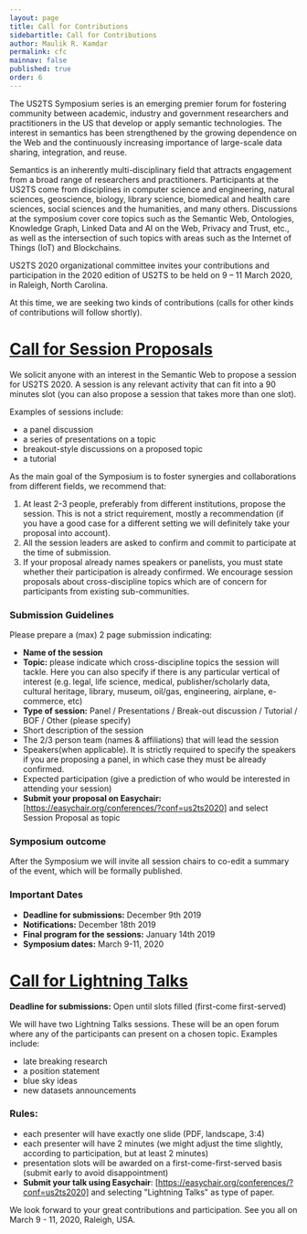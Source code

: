 ```yaml
---
layout: page
title: Call for Contributions
sidebartitle: Call for Contributions
author: Maulik R. Kamdar
permalink: cfc
mainnav: false
published: true
order: 6
---
```


The US2TS Symposium series is an emerging premier forum for fostering community between 
academic, industry and government researchers and practitioners in the US that develop or apply semantic technologies. The interest in semantics has been strengthened by the growing dependence on the Web and the continuously increasing importance of large-scale data sharing, integration, and reuse.  

Semantics is an inherently multi-disciplinary field that attracts engagement from a broad range of researchers and practitioners. Participants at the US2TS come from disciplines in computer science and engineering, natural sciences, geoscience, biology, library science, biomedical and health care sciences, social sciences and the humanities, and many others. Discussions at the symposium cover core topics such as the Semantic Web, Ontologies, Knowledge Graph, Linked Data and AI on the Web, Privacy and Trust, etc., as well as the intersection of such topics with areas such as the Internet of Things (IoT) and Blockchains.

US2TS 2020 organizational committee invites your contributions and participation in the 2020 edition of US2TS to be held on 9 – 11 March 2020, in Raleigh, North Carolina. 

At this time, we are seeking two kinds of contributions (calls for other kinds of contributions will follow shortly).

# [Call for Session Proposals](#sessions)

We solicit anyone with an interest in the Semantic Web to propose a session for US2TS 2020.   A session is any relevant activity that can fit into a 90 minutes slot (you can also propose a session that takes more than one slot).

Examples of sessions include:
- a panel discussion
- a series of presentations on a topic
- breakout-style discussions on a proposed topic
- a tutorial

As the main goal of the Symposium is to foster synergies and collaborations from different fields, we recommend that: 
1. At least 2-3 people, preferably from different institutions, propose the session. This is not a strict requirement, mostly a recommendation (if you have a good case for a different setting we will definitely take your proposal into account). 
2. All the session leaders are asked to confirm and commit to participate at the time of submission. 
3. If your proposal already names speakers or panelists, you must state whether their participation is already confirmed. 
We encourage session proposals about cross-discipline topics which are of concern for participants from existing sub-communities.

### Submission Guidelines 
Please prepare a (max) 2 page submission indicating:
- **Name of the session**
- **Topic:** please indicate which cross-discipline topics the session will tackle. Here you can also specify if there is any particular vertical of interest (e.g. legal, life science, medical, publisher/scholarly data, cultural heritage, library, museum, oil/gas, engineering, airplane, e-commerce, etc)
- **Type of session:** Panel / Presentations / Break-out discussion / Tutorial / BOF / Other (please specify)
- Short description of the session
- The 2/3 person team (names & affiliations) that will lead the session
- Speakers(when applicable). It is strictly required to specify the speakers if you are proposing a panel, in which case they must be already confirmed.
- Expected participation (give a prediction of who would be interested in attending your session)
- **Submit your proposal on Easychair:** [https://easychair.org/conferences/?conf=us2ts2020] and select Session Proposal as topic

### Symposium outcome 
After the Symposium we will invite all session chairs to co-edit a summary of the event, which will be formally published.

### Important Dates 
- **Deadline for submissions:** December 9th 2019
- **Notifications:** December 18th 2019
- **Final program for the sessions:** January 14th 2019
- **Symposium dates:** March 9-11, 2020



# [Call for Lightning Talks](#lightning-talks)

**Deadline for submissions:** Open until slots filled (first-come first-served)

We will have two Lightning Talks sessions. These will be an open forum where any of the participants can present on a chosen topic. Examples include:
- late breaking research
- a position statement
- blue sky ideas
- new datasets announcements

### Rules:
- each presenter will have exactly one slide (PDF, landscape, 3:4)
- each presenter will have 2 minutes (we might adjust the time slightly, according to participation, but at least 2 minutes)
- presentation slots will be awarded on a first-come-first-served basis (submit early to avoid disappointment)
- **Submit your talk using Easychair**: [https://easychair.org/conferences/?conf=us2ts2020] and selecting "Lightning Talks" as type of paper.

We look forward to your great contributions and participation. See you all on March 9 - 11, 2020, Raleigh, USA.

[https://easychair.org/conferences/?conf=us2ts2020]: https://easychair.org/conferences/?conf=us2ts2020
